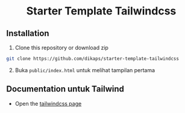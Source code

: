 <h1 align="center">Starter Template Tailwindcss</h1>

## Installation
1. Clone this repository or download zip
```bash
git clone https://github.com/dikaps/starter-template-tailwindcss
```
2. Buka `public/index.html` untuk melihat tampilan pertama

## Documentation untuk Tailwind
- Open the [tailwindcss page](https://tailwindcss.com/)

